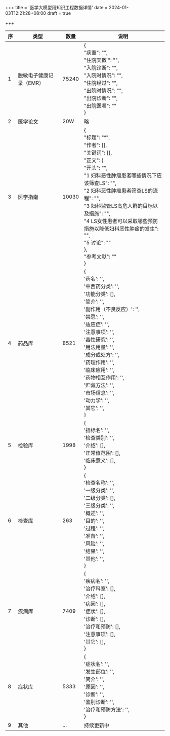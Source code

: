 +++
title = '医学大模型用知识工程数据详情'
date = 2024-01-03T12:21:28+08:00
draft = true

+++

| 序   | 类型                    | 数量  | 说明                                                         |
| ---- | ----------------------- | ----- | ------------------------------------------------------------ |
| 1    | 脱敏电子健康记录（EMR） | 75240 | {<br/>    "病室": "",<br/>    "住院天数 ": "",<br/>    "入院诊断": "",<br/>    "入院时情况": "",<br/>    "住院经过": "",<br/>    "出院时情况": "",<br/>    "出院诊断": "",<br/>    "出院医嘱": ""<br/>} |
| 2    | 医学论文                | 20W   | 略                                                           |
| 3    | 医学指南                | 10030 | {<br/>  "标题": "“",<br/>  "作者": [],<br/>  "关键词": [],<br/>  "正文": {<br/>    "开头": "",<br/>    "1 妇科恶性肿瘤患者哪些情况下应该筛查LS": "",<br/>    "2 妇科恶性肿瘤患者筛查LS的流程": "",<br/>    "3 妇科监管LS高危人群的目标以及措施": "",<br/>    "4 LS女性患者可以采取哪些预防措施以降低妇科恶性肿瘤的发生": "",<br/>    "5 讨论": ""<br/>  },<br/>  "参考文献": ""<br/>} |
| 4    | 药品库                  | 8521  | {<br/>    '药名': '', <br/>    '中西药分类': '', <br/>    '功能分类': [], <br/>    '简介': '', <br/>    '副作用（不良反应）': '',<br/>    '禁忌': '', <br/>    '适应症': '',<br/>    '注意事项': '',<br/>    '毒性研究': '',<br/>    '用法用量': '', <br/>    '成分或处方': '',<br/>    '药理作用': '',<br/>    '临床应用': '', <br/>    '药物相互作用': '', <br/>    '贮藏方法': '',<br/>    '市场信息': '', <br/>    '动力学': '', <br/>    '其它': '',<br/>} |
| 5    | 检验库                  | 1998  | {<br/>    '指标名': '',<br/>    '检查类别': '',<br/>    '介绍': [],<br/>    '正常值范围': [],<br/>    '临床意义': [],<br/>} |
| 6    | 检查库                  | 263   | {<br/>    '检查名称': '',<br/>    '一级分类': '',<br/>    '二级分类': [],<br/>    '三级分类': '',<br/>    '概述': '',<br/>    '目的': '',<br/>    '过程': '',<br/>    '准备': '',<br/>    '风险': '',<br/>    '结果': '',<br/>    '其他': '',<br/>} |
| 7    | 疾病库                  | 7409  | {<br/>    '疾病名': '',<br/>    '治疗科室': [],<br/>    '介绍': [],<br/>    '病因': [],<br/>    '症状': [],<br/>    '诊断': [],<br/>    '治疗和预防': [],<br/>    '注意事项': [],<br/>    '其它': [],<br/>} |
| 8    | 症状库                  | 5333  | {<br/>    '症状名': '',<br/>    '发生部位': '',<br/>    '简介': '',<br/>    '原因': '',<br/>    '诊断': '',<br/>    '鉴别诊断': '',<br/>    '治疗和预防方法': '',<br/>} |
| 9    | 其他                    | …     | 持续更新中                                                   |

